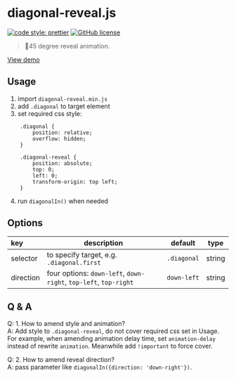 # diagonal-reveal.js

[![code style: prettier](https://img.shields.io/badge/code_style-prettier-ff69b4.svg)](https://github.com/prettier/prettier)
[![GitHub license](https://img.shields.io/badge/license-MIT-blue.svg)](https://github.com/FrontendSophie/diagonal-mask.js/blob/master/LICENSE)

> 📐45 degree reveal animation.

[View demo](http://frontendsophie.com/diagonal-reveal.js/)

## Usage

1. import `diagonal-reveal.min.js`
2. add `.diagonal` to target element
3. set required css style:

```
    .diagonal {
        position: relative;
        overflow: hidden;
    }

    .diagonal-reveal {
        position: absolute;
        top: 0;
        left: 0;
        transform-origin: top left;
    }
```

4. run `diagonalIn()` when needed

## Options

| key       | description                                                      | default     | type   |
| :-------- | ---------------------------------------------------------------- | ----------- | ------ |
| selector  | to specify target, e.g. `.diagonal.first`                        | `.diagonal` | string |
| direction | four options: `down-left`, `down-right`, `top-left`, `top-right` | `down-left` | string |

## Q & A

Q: 1. How to amend style and animation?  
A: Add style to `.diagonal-reveal`, do not cover required css set in Usage.  
For example, when amending animation delay time, set `animation-delay` instead of rewrite `animation`. Meanwhile add `!important` to force cover.

Q: 2. How to amend reveal direction?  
A: pass parameter like `diagonalIn({direction: 'down-right'})`.
